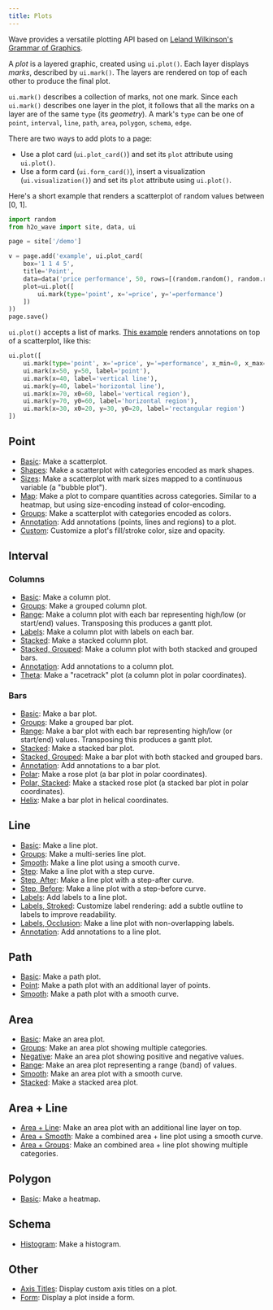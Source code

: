 ```yaml
---
title: Plots
---
```


Wave provides a versatile plotting API based on [Leland Wilkinson's](https://en.wikipedia.org/wiki/Leland_Wilkinson) [Grammar of Graphics](http://www.springer.com/gp/book/9780387245447).

A *plot* is a layered graphic, created using `ui.plot()`. Each layer displays *marks*, described by `ui.mark()`. The layers are rendered on top of each other to produce the final plot.

`ui.mark()` describes a collection of marks, not one mark. Since each `ui.mark()` describes one layer in the plot, it follows that all the marks on a layer are of the same `type` (its *geometry*). A mark's `type` can be one of `point`, `interval`, `line`, `path`, `area`, `polygon`, `schema`, `edge`.

There are two ways to add plots to a page:

- Use a plot card (`ui.plot_card()`) and set its `plot` attribute using `ui.plot()`.
- Use a form card (`ui.form_card()`), insert a visualization (`ui.visualization()`) and set its `plot` attribute using `ui.plot()`.

Here's a short example that renders a scatterplot of random values between [0, 1].

```py
import random
from h2o_wave import site, data, ui

page = site['/demo']

v = page.add('example', ui.plot_card(
    box='1 1 4 5',
    title='Point',
    data=data('price performance', 50, rows=[(random.random(), random.random()) for _ in range(50)]),
    plot=ui.plot([
        ui.mark(type='point', x='=price', y='=performance')
    ])
))
page.save()
```

`ui.plot()` accepts a list of marks. [This example](examples/plot-point-annotation) renders annotations on top of a scatterplot, like this:

```py
ui.plot([
    ui.mark(type='point', x='=price', y='=performance', x_min=0, x_max=100, y_min=0, y_max=100),  # the plot
    ui.mark(x=50, y=50, label='point'),
    ui.mark(x=40, label='vertical line'),
    ui.mark(y=40, label='horizontal line'),
    ui.mark(x=70, x0=60, label='vertical region'),
    ui.mark(y=70, y0=60, label='horizontal region'),
    ui.mark(x=30, x0=20, y=30, y0=20, label='rectangular region')
])
```

## Point

- [Basic](examples/plot-point): Make a scatterplot.
- [Shapes](examples/plot-point-shapes): Make a scatterplot with categories encoded as mark shapes.
- [Sizes](examples/plot-point-sizes): Make a scatterplot with mark sizes mapped to a continuous variable (a "bubble plot").
- [Map](examples/plot-point-map): Make a plot to compare quantities across categories. Similar to a heatmap, but using size-encoding instead of color-encoding.
- [Groups](examples/plot-point-groups): Make a scatterplot with categories encoded as colors.
- [Annotation](examples/plot-point-annotation): Add annotations (points, lines and regions) to a plot.
- [Custom](examples/plot-point-custom): Customize a plot's fill/stroke color, size and opacity.

## Interval

### Columns

- [Basic](examples/plot-interval): Make a column plot.
- [Groups](examples/plot-interval-groups): Make a grouped column plot.
- [Range](examples/plot-interval-range): Make a column plot with each bar representing high/low (or start/end) values. Transposing this produces a gantt plot.
- [Labels](examples/plot-interval-labels): Make a column plot with labels on each bar.
- [Stacked](examples/plot-interval-stacked): Make a stacked column plot.
- [Stacked, Grouped](examples/plot-interval-stacked-grouped): Make a column plot with both stacked and grouped bars.
- [Annotation](examples/plot-interval-annotation): Add annotations to a column plot.
- [Theta](examples/plot-interval-theta): Make a "racetrack" plot (a column plot in polar coordinates).

### Bars

- [Basic](examples/plot-interval-transpose): Make a bar plot.
- [Groups](examples/plot-interval-groups-transpose): Make a grouped bar plot.
- [Range](examples/plot-interval-range-transpose): Make a bar plot with each bar representing high/low (or start/end) values. Transposing this produces a gantt plot.
- [Stacked](examples/plot-interval-stacked-transpose): Make a stacked bar plot.
- [Stacked, Grouped](examples/plot-interval-stacked-grouped-transpose): Make a bar plot with both stacked and grouped bars.
- [Annotation](examples/plot-interval-annotation-transpose): Add annotations to a bar plot.
- [Polar](examples/plot-interval-polar): Make a rose plot (a bar plot in polar coordinates).
- [Polar, Stacked](examples/plot-interval-polar-stacked): Make a stacked rose plot (a stacked bar plot in polar coordinates).
- [Helix](examples/plot-interval-helix): Make a bar plot in helical coordinates.

## Line

- [Basic](examples/plot-line): Make a line plot.
- [Groups](examples/plot-line-groups): Make a multi-series line plot.
- [Smooth](examples/plot-line-smooth): Make a line plot using a smooth curve.
- [Step](examples/plot-step): Make a line plot with a step curve.
- [Step, After](examples/plot-step-after): Make a line plot with a step-after curve.
- [Step, Before](examples/plot-step-before): Make a line plot with a step-before curve.
- [Labels](examples/plot-line-labels): Add labels to a line plot.
- [Labels, Stroked](examples/plot-line-labels-stroked): Customize label rendering: add a subtle outline to labels to improve readability.
- [Labels, Occlusion](examples/plot-line-labels-no-overlap): Make a line plot with non-overlapping labels.
- [Annotation](examples/plot-line-annotation): Add annotations to a line plot.

## Path

- [Basic](examples/plot-path): Make a path plot.
- [Point](examples/plot-path-point): Make a path plot with an additional layer of points.
- [Smooth](examples/plot-path-smooth): Make a path plot with a smooth curve.

## Area

- [Basic](examples/plot-area): Make an area plot.
- [Groups](examples/plot-area-groups): Make an area plot showing multiple categories.
- [Negative](examples/plot-area-negative): Make an area plot showing positive and negative values.
- [Range](examples/plot-area-range): Make an area plot representing a range (band) of values.
- [Smooth](examples/plot-area-smooth): Make an area plot with a smooth curve.
- [Stacked](examples/plot-area-stacked): Make a stacked area plot.

## Area + Line

- [Area + Line](examples/plot-area-line): Make an area plot with an additional line layer on top.
- [Area + Smooth](examples/plot-area-line-smooth): Make a combined area + line plot using a smooth curve.
- [Area + Groups](examples/plot-area-line-groups): Make an combined area + line plot showing multiple categories.

## Polygon

- [Basic](examples/plot-polygon): Make a heatmap.

## Schema

- [Histogram](examples/plot-histogram): Make a histogram.

## Other

- [Axis Titles](examples/plot-axis-title): Display custom axis titles on a plot.
- [Form](examples/plot-form): Display a plot inside a form.
